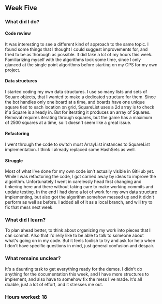 ## Week Five

### What did I do?

#### Code review

It was interesting to see a different kind of approach to the same topic. I found some things that I thought I could suggest improvements for, and tried to be as thorough as possible. It did take a lot of my hours this week. Familiarizing myself with the algorithms took some time, since I only glanced at the single point algorithms before starting on my CPS for my own project.

#### Data structures

I started coding my own data structures. I use so many lists and sets of Square objects, that I wanted to make a dedicated structure for them. Since the bot handles only one board at a time, and boards have one unique square tied to each location on grid, SquareList uses a 2d array is to check if a Square is already in. But for iterating it produces an array of Squares. Removal requires iterating through squares, but the game has a maximum of 2500 squares at a time, so it doesn't seem like a great issue.

#### Refactoring

I went through the code to switch most ArrayList<Square> instances to SquareList implementation. I think I already replaced some HashSets as well.

#### Struggle

Most of what I've done for my own code isn't actually visible in GitHub yet. While I was refactoring the code, I got carried away by ideas to improve the algorithm. Unfortunately I went in carelessly head first changing and tinkering here and there without taking care to make working commits and update testing. In the end I had done a lot of work for my own data structure implementing, but also got the algorithm somehow messed up and it didn't perform as well as before. I added all of it as a local branch, and will try to fix that mess next week.

### What did I learn?

To plan ahead better, to think about organizing my work into pieces that I can commit. Also that I'd relly like to be able to talk to someone about what's going on in my code. But it feels foolish to try and ask for help when I don't have specific questions in mind, just general confusion and despair.

### What remains unclear?

It's a daunting task to get everything ready for the demos. I didn't do anything for the documentation this week, and I have more structures to implement, and also have to somehow fix the mess I've made. It's all doable, just a lot of effort, and it stresses me out.

### Hours worked: 18
